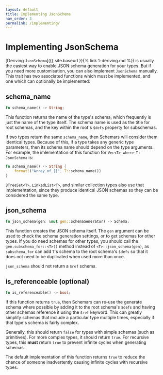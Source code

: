 ```yaml
---
layout: default
title: Implementing JsonSchema
nav_order: 3
permalink: /implementing/
---
```


# Implementing JsonSchema

[Deriving `JsonSchema`]({{ site.baseurl }}{% link 1-deriving.md %}) is usually the easiest way to enable JSON schema generation for your types. But if you need more customisation, you can also implement `JsonSchema` manually. This trait has two associated functions which must be implemented, and one which can optionally be implemented:

## schema_name
```rust
fn schema_name() -> String;
```

This function returns the name of the type's schema, which frequently is just the name of the type itself. The schema name is used as the title for root schemas, and the key within the root's `$defs` property for subschemas.

If two types return the same `schema_name`, then Schemars will consider them identical types. Because of this, if a type takes any generic type parameters, then its schema name should depend on the type arguments. For example, the imlementation of this function for `Vec<T> where T: JsonSchema` is:
```rust
fn schema_name() -> String {
    format!("Array_of_{}", T::schema_name())
}
```

`BTreeSet<T>`, `LinkedList<T>`, and similar collection types also use that implementation, since they produce identical JSON schemas so they can be considered the same type.

## json_schema
```rust
fn json_schema(gen: &mut gen::SchemaGenerator) -> Schema;
```

This function creates the JSON schema itself. The `gen` argument can be used to check the schema generation settings, or to get schemas for other types. If you do need schemas for other types, you should call the `gen.subschema_for::<T>()` method instead of `<T>::json_schema(gen)`, as `subschema_for` can add `T`'s schema to the root schema's `$defs` so that it does not need to be duplicated when used more than once.

`json_schema` should not return a `$ref` schema.

## is_referenceable (optional)
```rust
fn is_referenceable() -> bool;
```

If this function returns `true`, then Schemars can re-use the generate schema where possible by adding it to the root schema's `$defs` and having other schemas reference it using the `$ref` keyword. This can greatly simplify schemas that include a particular type multiple times, especially if that type's schema is fairly complex.

Generally, this should return `false` for types with simple schemas (such as primitives). For more complex types, it should return `true`. For recursive types, this **must** return `true` to prevent infinite cycles when generating schemas.

The default implementation of this function returns `true` to reduce the chance of someone inadvertently causing infinite cycles with recursive types.